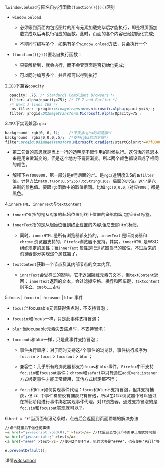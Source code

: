 1.`window.onload`与匿名自执行函数`(function(){})()`区别

  - `window.onload`

    - 必须等到页面内包括图片的所有元素加载完毕后才能执行，即是将页面加载完成以后再执行相应的函数。此时，页面的各个内容已经初始化完成;

    - 不能同时编写多个，如果有多个`window.onload`方法，只会执行一个

  - `(function(){})()`匿名自执行函数：

    - 只要解析到，就会执行，而不会管页面是否初始化完成;

    - 可以同时编写多个，并且都可以得到执行

2.`IE8`下兼容`opacity`

  ```css
    opacity: .75; /* Standards Compliant Browsers */
    filter: alpha(opacity=75); /* IE 7 and Earlier */
    /* Next 2 lines IE8 */
    -ms-filter: "progid:DXImageTransform.Microsoft.Alpha(Opacity=75)";
    filter: progid:DXImageTransform.Microsoft.Alpha(Opacity=75);
  ```

3.`IE8`下实现兼容`rgba`

  ```css
  background: rgb(0, 0, 0);    /*不支持rgba的浏览器*/
  background: rgba(0,0,0,.5);  /*支持rgba的浏览器*/
  filter:progid:DXImageTransform.Microsoft.gradient(startColorstr=#7f000000,endColorstr=#7f000000);    /*IE8支持*/
  ```
  - 第二句话的意思就是当上一行的透明度不起作用的时候执行。这句话的意思本来是用来做渐变的，但是这个地方不需要渐变。所以两个颜色都设置成了相同的颜色。

  - 解释下`#7f000000`，第一部分是#号后面的`7f`。是`rgba`透明度0.5的`IEfilter`值。计算方法`Math.floor(0.5*255).toString(16)`。后面的六位。这个是六进制的颜色值。要跟`rgb`函数中的取值相同。比如`rgb(0,0,0,)`对应`#000`；都是黑色。

4.`innerHTML`、`innerText`与`textContent`
 - `innerHTML`指的是从对象的起始位置到终止位置的全部内容,包括`Html`标签。

 - `innerText`指的是从起始位置到终止位置的内容,但它去除`Html`标签。

   - 同时，`innerHTML` 是所有浏览器都支持的，`innerText` 是IE浏览器和`chrome` 浏览器支持的，`Firefox`浏览器不支持。其实，`innerHTML` 是W3C 组织规定的属性；而`innerText` 属性是IE浏览器自己的属性，不过后来的浏览器部分实现这个属性罢了。 
- `textContent`获取一个节点及其内部节点的文本内容。

  - `innerText`会受样式的影响，它不返回隐藏元素的文本，但`textContent`返回；
`innerText`返回的文本，会过滤掉空格、换行和回车键，`textcontent`则不会。`IE9`以上支持

5.`focus` | `focusin` | `focusout` | `blur` 事件

- `focus`:当focusable元素获得焦点时，不支持冒泡；

- `focusin`:和focus一样，只是此事件支持冒泡；

- `blur`:当focusable元素失去焦点时，不支持冒泡；

- `focusout`:和blur一样，只是此事件支持冒泡；

  - 事件执行顺序：对于同时支持这4个事件的浏览器，事件执行顺序为`focusin` > `focus` > `focusout` > `blur`；

  - 兼容性：几乎所有的浏览器都支持`focus`和`blur`事件，`Firefox`中不支持`focusin`和`focusout`事件；`chrome`和`safari`中只有通过`addEventListener`方式绑定事件才能正常使用，其他方式绑定都不行；

  - `focus`和`blur`如何实现事件代理：`focus`和`blur`不支持冒泡，但其支持捕获，但 `IE `中事件模型没有捕获只有冒泡，所以在非`IE`浏览器中可以通过在捕获阶段进行事件绑定实现事件代理。对`IE`浏览器，通过支持冒泡的是`focusin`和`focusout`实现就可以了。

6.`href = "#"`当页面有滚动条时，点击后会返回到页面顶端的解决办法

```HTML 
//点击链接后不做任何事情
<a href="javascript:void(0);" >test</a> //IE里会造成gif动画停止播放的问题
<a href="javascript:;" >test</a> 
<a href="####" >test</a> //使用2个到4个#，见的大多是"####"，也有使用"#all"等其他的 
```
```js
e.preventDefault();
```
详情[w3cschool](http://www.w3cschool.cn/javascript/javascript-void.html)

